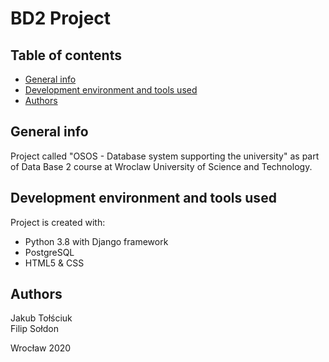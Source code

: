 # BD2 Project

## Table of contents
* [General info](#general-info)
* [Development environment and tools used](#development-environment-and-tools-used)
* [Authors](#authors)

## General info
Project called "OSOS - Database system supporting the university" as part of Data Base 2 course at Wroclaw University of Science and Technology.
	
## Development environment and tools used
Project is created with:
* Python 3.8 with Django framework
* PostgreSQL
* HTML5 & CSS	
	
## Authors
Jakub Tołściuk <br />
Filip Sołdon <br />

Wrocław 2020
